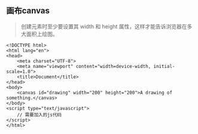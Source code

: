 ## 画布canvas
>创建<canvas>元素时至少要设置其 width 和 height 属性，这样才能告诉浏览器在多大面积上绘图。

```
<!DOCTYPE html>
<html lang="en">
<head>
    <meta charset="UTF-8">
    <meta name="viewport" content="width=device-width, initial-scale=1.0">
    <title>Document</title>
</head>
<body>
    <canvas id="drawing" width="200" height="200">A drawing of something.</canvas>
</body>
<script type="text/javascript">
    // 需要加入的js代码
</script>
</html>
```
